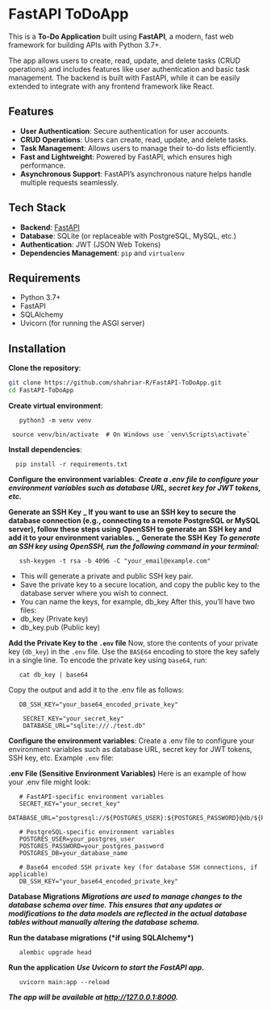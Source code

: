 # FastAPI ToDoApp

This is a **To-Do Application** built using **FastAPI**, a modern, fast web framework for building APIs with Python 3.7+.

The app allows users to create, read, update, and delete tasks (CRUD operations) and includes features like user authentication and basic task management. The backend is built with FastAPI, while it can be easily extended to integrate with any frontend framework like React.

## Features

- **User Authentication**: Secure authentication for user accounts.
- **CRUD Operations**: Users can create, read, update, and delete tasks.
- **Task Management**: Allows users to manage their to-do lists efficiently.
- **Fast and Lightweight**: Powered by FastAPI, which ensures high performance.
- **Asynchronous Support**: FastAPI’s asynchronous nature helps handle multiple requests seamlessly.

## Tech Stack

- **Backend**: [FastAPI](https://fastapi.tiangolo.com/)
- **Database**: SQLite (or replaceable with PostgreSQL, MySQL, etc.)
- **Authentication**: JWT (JSON Web Tokens)
- **Dependencies Management**: `pip` and `virtualenv`

## Requirements

- Python 3.7+
- FastAPI
- SQLAlchemy
- Uvicorn (for running the ASGI server)

## Installation

**Clone the repository**:

```bash
git clone https://github.com/shahriar-R/FastAPI-ToDoApp.git
cd FastAPI-ToDoApp
```

**Create virtual environment**:

```shell
   python3 -m venv venv

```

```shell
 source venv/bin/activate  # On Windows use `venv\Scripts\activate`
```

**Install dependencies**:

```shell
  pip install -r requirements.txt
```

**Configure the environment variables**:
**_Create a .env file to configure your environment variables such as database URL, secret key for JWT tokens, etc._**

**Generate an SSH Key**
**_ If you want to use an SSH key to secure the database connection (e.g., connecting to a remote PostgreSQL or MySQL server), follow these steps using OpenSSH to generate an SSH key and add it to your environment variables. _**
**Generate the SSH Key**
**_To generate an SSH key using OpenSSH, run the following command in your terminal:_**

```shell
   ssh-keygen -t rsa -b 4096 -C "your_email@example.com"
```

- This will generate a private and public SSH key pair.
- Save the private key to a secure location, and copy the public key to the database server where you wish to connect.
- You can name the keys, for example, db_key
  After this, you’ll have two files:
- db_key (Private key)
- db_key.pub (Public key)

**Add the Private Key to the `.env` file**
Now, store the contents of your private key (`db_key`) in the `.env` file. Use the `BASE64` encoding to store the key safely in a single line.
To encode the private key using `base64`, run:

```shell
   cat db_key | base64
```

Copy the output and add it to the .env file as follows:

```
   DB_SSH_KEY="your_base64_encoded_private_key"
```

```shell
    SECRET_KEY="your_secret_key"
    DATABASE_URL="sqlite:///./test.db"

```

**Configure the environment variables**:
Create a .env file to configure your environment variables such as database URL, secret key for JWT tokens, SSH key, etc.
Example `.env` file:

**.env File (Sensitive Environment Variables)**
Here is an example of how your .env file might look:

```shell
   # FastAPI-specific environment variables
   SECRET_KEY="your_secret_key"
   DATABASE_URL="postgresql://${POSTGRES_USER}:${POSTGRES_PASSWORD}@db/${POSTGRES_DB}"

   # PostgreSQL-specific environment variables
   POSTGRES_USER=your_postgres_user
   POSTGRES_PASSWORD=your_postgres_password
   POSTGRES_DB=your_database_name

   # Base64 encoded SSH private key (for database SSH connections, if applicable)
   DB_SSH_KEY="your_base64_encoded_private_key"
```

**Database Migrations**
**_Migrations are used to manage changes to the database schema over time. This ensures that any updates or modifications to the data models are reflected in the actual database tables without manually altering the database schema._**

**Run the database migrations (\***if using SQLAlchemy**\*)**

```shell
   alembic upgrade head

```

**Run the application**
**_Use Uvicorn to start the FastAPI app._**

```shell
   uvicorn main:app --reload
```

**_The app will be available at http://127.0.0.1:8000._**
